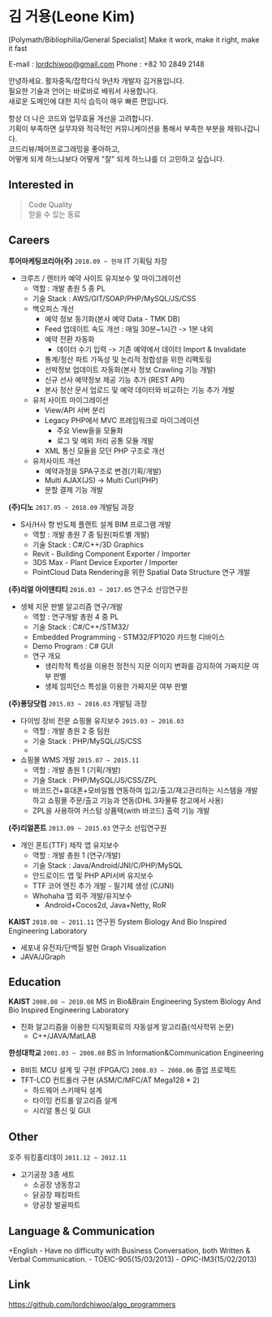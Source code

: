 # 김 거용(Leone Kim)
[Polymath/Bibliophilia/General Specialist]
Make it work, make it right, make it fast  

E-mail : <lordchiwoo@gmail.com>
Phone : +82 10 2849 2148

안녕하세요. 활자중독/잡학다식 9년차 개발자 김거용입니다.  
필요한 기술과 언어는 바로바로 배워서 사용합니다.  
새로운 도메인에 대한 지식 습득이 매우 빠른 편입니다.  

항상 더 나은 코드와 업무효율 개선을 고려합니다.  
기획이 부족하면 실무자와 적극적인 커뮤니케이션을 통해서 부족한 부분을 채워나갑니다.  
코드리뷰/페어프로그래밍을 좋아하고,  
어떻게 되게 하느냐보다 어떻게 "잘" 되게 하느냐를 더 고민하고 싶습니다.  

## Interested in
> Code Quality  
> 믿을 수 있는 동료
> 
  
  

## Careers
**투어마케팅코리아(주)** `2018.09 ~ 현재`  IT 기획팀 차장
+ 크루즈 / 렌터카 예약 사이트 유지보수 및 마이그레이션
	+ 역할 : 개발 총원 5 중 PL
	+ 기술 Stack : AWS/GIT/SOAP/PHP/MySQL/JS/CSS
	+ 백오피스 개선
		+ 예약 정보 동기화(본사 예약 Data - TMK DB) 
		+  Feed 업데이트 속도 개선 : 매일 30분~1시간 ->  1분 내외
		+  예약 전환 자동화
			+ 데이터 수기 입력 -> 기존 예약에서 데이터 Import & Invalidate
		+ 통계/정산 파트 가독성 및 논리적 정합성을 위한 리팩토링
		+ 선박정보 업데이트 자동화(본사 정보 Crawling 기능 개발)
		+ 신규 선사 예약정보 제공 기능 추가 (REST API)
		+ 본사 정산 문서 업로드 및 예약 데이터와 비교하는 기능 추가 개발
	+ 유저 사이트 마이그레이션
		+  View/API 서버 분리
		+  Legacy PHP에서 MVC 프레임워크로 마이그레이션
			+ 주요 View들을 모듈화
			+ 로그 및 예외 처리 공통 모듈 개발
		+  XML 통신 모듈을 모던 PHP 구조로 개선
	+ 유저사이트 개선
		+ 예약과정을 SPA구조로 변경(기획/개발)
		+ Multi AJAX(JS) -> Multi Curl(PHP)
		+ 분할 결제 기능 개발


**(주)디노** `2017.05 ~ 2018.09`  개발팀 과장
+ S사/H사 향 반도체 플랜트 설계 BIM 프로그램 개발
	+ 역할 : 개발 총원 7 중 팀원(파트별 개발)
	+ 기술 Stack : C#/C++/3D Graphics
	+ Revit - Building Component Exporter / Importer
	+ 3DS Max - Plant Device Exporter / Importer
	+ PointCloud Data Rendering을 위한 Spatial Data Structure 연구 개발
	
**(주)리얼 아이덴티티** `2016.03 ~ 2017.05`  연구소 선임연구원
+ 생체 지문 판별 알고리즘 연구/개발
	+ 역할 : 연구개발 총원 4 중 PL
	+ 기술 Stack : C#/C++/STM32/
	+ Embedded Programming - STM32/FP1020 카드형 디바이스
	+ Demo Program : C# GUI
	+ 연구 개요
		+ 생리학적 특성을 이용한 정전식 지문 이미지 변화를 감지하여 가짜지문 여부 판별
		+ 생체 임피던스 특성을 이용한 가짜지문 여부 판별

**(주)퐁당닷컴** `2015.03 ~ 2016.03`  개발팀 과장
+ 다이빙 장비 전문 쇼핑몰 유지보수 `2015.03 ~ 2016.03`
	+ 역할 : 개발 총원 2 중 팀원
	+ 기술 Stack : PHP/MySQL/JS/CSS
	+ 
+ 쇼핑몰 WMS 개발 `2015.07 ~ 2015.11`
	+ 역할 : 개발 총원 1 (기획/개발)
	+ 기술 Stack : PHP/MySQL/JS/CSS/ZPL
	+ 바코드건+휴대폰+모바일웹 연동하여 입고/출고/재고관리하는 시스템을 개발하고 쇼핑몰 주문/출고 기능과 연동(DHL 3자물류 창고에서 사용)
	+ ZPL을 사용하여 커스텀 상품택(with 바코드) 출력 기능 개발

**(주)리얼폰트** `2013.09 ~ 2015.03`  연구소 선임연구원
+ 개인 폰트(TTF) 제작 앱 유지보수
	+ 역할 : 개발 총원 1 (연구/개발)
	+ 기술 Stack : Java/Android/JNI/C/PHP/MySQL
	+ 안드로이드 앱 및 PHP API서버 유지보수
	+ TTF 코어 엔진 추가 개발 - 필기체 생성 (C/JNI)
	+ Whohaha 앱 외주 개발/유지보수
		+ Android+Cocos2d, Java+Netty, RoR
  
**KAIST** `2010.08 ~ 2011.11`  연구원
System Biology And Bio Inspired Engineering Laboratory
+ 세포내 유전자/단백질 발현 Graph Visualization
+ JAVA/JGraph
  
    
## Education
**KAIST** `2008.08 ~ 2010.08`  MS in Bio&Brain Engineering
System Biology And Bio Inspired Engineering Laboratory
+ 진화 알고리즘을 이용한 디지털회로의 자동설계 알고리즘(석사학위 논문)
	+ C++/JAVA/MatLAB
 
 
**한성대학교** `2001.03 ~ 2008.08`  BS in Information&Communication Engineering
+ 8비트 MCU 설계 및 구현 (FPGA/C) `2008.03 ~ 2008.06` 졸업 프로젝트
+ TFT-LCD 컨트롤러 구현 (ASM/C/MFC/AT Mega128 * 2)
	+ 하드웨어 스키매틱 설계
	+ 타이밍 컨트롤 알고리즘 설계
	+ 시리얼 통신 및 GUI

## Other
호주 워킹홀리데이 `2011.12 ~ 2012.11`
+ 고기공장 3종 세트
	- 소공장 냉동창고
	- 닭공장 패킹파트
	- 양공장 발골파트

## Language & Communication
+English
	- Have no difficulty with Business Conversation, both Written & Verbal Communication.
	- TOEIC-905(15/03/2013)
	- OPIC-IM3(15/02/2013)


## Link
https://github.com/lordchiwoo/algo_programmers
